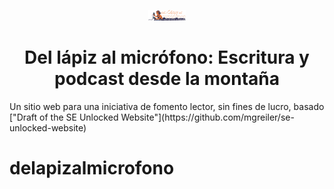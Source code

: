 <p align="center">
  <a href="https://www.gatsbyjs.com/?utm_source=starter&utm_medium=readme&utm_campaign=minimal-starter">
    <img alt="Gatsby" src="/src/images/logo.png" width="60" />
  </a>
</p>
<h1 align="center">
 Del lápiz al micrófono: Escritura y podcast desde la montaña
</h1>
<p>Un sitio web para una iniciativa de fomento lector, sin fines de lucro, basado ["Draft of the SE Unlocked Website"](https://github.com/mgreiler/se-unlocked-website) </p>


# delapizalmicrofono
